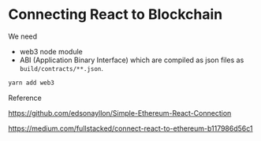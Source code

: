 # Connecting React to Blockchain

We need

- web3 node module
- ABI (Application Binary Interface) which are compiled as json files as `build/contracts/**.json`.

```bash
yarn add web3
```

Reference

https://github.com/edsonayllon/Simple-Ethereum-React-Connection

https://medium.com/fullstacked/connect-react-to-ethereum-b117986d56c1
